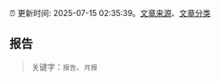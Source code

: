 :alarm_clock: 更新时间: 2025-07-15 02:35:39。[文章来源](/README.md)、[文章分类](/TAGS.md)

## 报告


> 关键字：`报告`、`月报`




